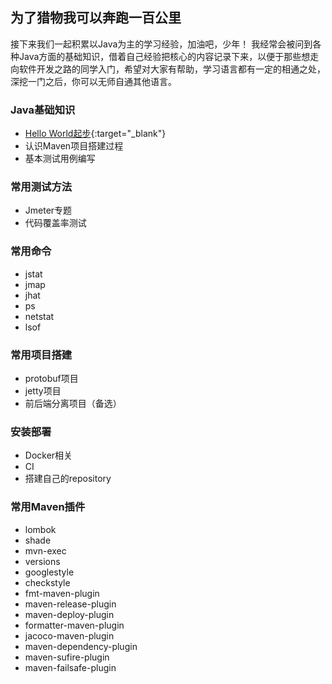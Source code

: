 ## 为了猎物我可以奔跑一百公里

接下来我们一起积累以Java为主的学习经验，加油吧，少年！
我经常会被问到各种Java方面的基础知识，借着自己经验把核心的内容记录下来，以便于那些想走向软件开发之路的同学入门，希望对大家有帮助，学习语言都有一定的相通之处，深挖一门之后，你可以无师自通其他语言。  

### Java基础知识  
- [Hello World起步](basic/helloworld){:target="_blank"}  
- 认识Maven项目搭建过程
- 基本测试用例编写  

### 常用测试方法  
- Jmeter专题  
- 代码覆盖率测试  

### 常用命令  
- jstat  
- jmap  
- jhat  
- ps
- netstat  
- lsof  

### 常用项目搭建   
- protobuf项目  
- jetty项目  
- 前后端分离项目（备选） 
    
### 安装部署   
- Docker相关  
- CI  
- 搭建自己的repository  

### 常用Maven插件  
- lombok  
- shade  
- mvn-exec  
- versions  
- googlestyle  
- checkstyle  
- fmt-maven-plugin  
- maven-release-plugin  
- maven-deploy-plugin  
- formatter-maven-plugin  
- jacoco-maven-plugin  
- maven-dependency-plugin
- maven-sufire-plugin  
- maven-failsafe-plugin  
